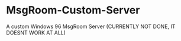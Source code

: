 # MsgRoom-Custom-Server
A custom Windows 96 MsgRoom Server
(CURRENTLY NOT DONE, IT DOESNT WORK AT ALL)
